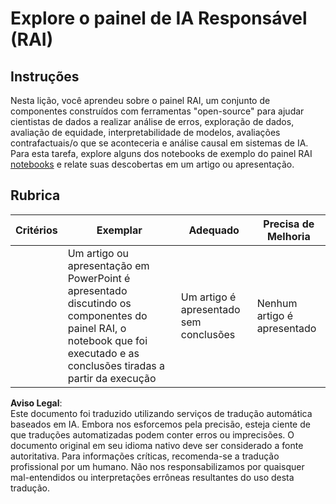 # Explore o painel de IA Responsável (RAI)

## Instruções

Nesta lição, você aprendeu sobre o painel RAI, um conjunto de componentes construídos com ferramentas "open-source" para ajudar cientistas de dados a realizar análise de erros, exploração de dados, avaliação de equidade, interpretabilidade de modelos, avaliações contrafactuais/o que se aconteceria e análise causal em sistemas de IA. Para esta tarefa, explore alguns dos notebooks de exemplo do painel RAI [notebooks](https://github.com/Azure/RAI-vNext-Preview/tree/main/examples/notebooks) e relate suas descobertas em um artigo ou apresentação.

## Rubrica

| Critérios | Exemplar | Adequado | Precisa de Melhoria |
| --------- | -------- | -------- | ------------------- |
|           | Um artigo ou apresentação em PowerPoint é apresentado discutindo os componentes do painel RAI, o notebook que foi executado e as conclusões tiradas a partir da execução | Um artigo é apresentado sem conclusões | Nenhum artigo é apresentado |

**Aviso Legal**:  
Este documento foi traduzido utilizando serviços de tradução automática baseados em IA. Embora nos esforcemos pela precisão, esteja ciente de que traduções automatizadas podem conter erros ou imprecisões. O documento original em seu idioma nativo deve ser considerado a fonte autoritativa. Para informações críticas, recomenda-se a tradução profissional por um humano. Não nos responsabilizamos por quaisquer mal-entendidos ou interpretações errôneas resultantes do uso desta tradução.